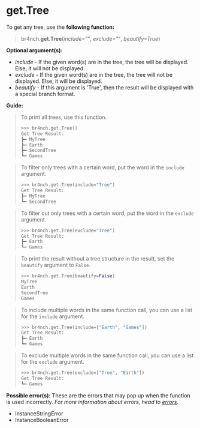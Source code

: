 # get.Tree

To get any tree, use the **following function:**

> br4nch.**get**.**Tree**(*include=""*, *exclude=""*, *beautify=True*)

**Optional argument(s):**

- *include* - If the given word(s) are in the tree, the tree will be displayed. Else, it will not be displayed.
- *exclude* - If the given word(s) are in the tree, the tree will not be displayed. Else, it will be displayed.
- *beautify* - If this argument is 'True', then the result will be displayed with a special branch format.

**Guide:**

> To print all trees, use this function.
>
> ```python
> >>> br4nch.get.Tree()
> Get Tree Result:
> ┣━ MyTree
> ┣━ Earth
> ┣━ SecondTree
> ┗━ Games
> ```
>

> To filter only trees with a certain word, put the word in the `include` argument.
>
> ```python
> >>> br4nch.get.Tree(include="Tree")
> Get Tree Result:
> ┣━ MyTree
> ┗━ SecondTree
> ```
>

> To filter out only trees with a certain word, put the word in the `exclude` argument.
>
> ```python
> >>> br4nch.get.Tree(exclude="Tree")
> Get Tree Result:
> ┣━ Earth
> ┗━ Games
> ```
>
> 

> To print the result without a tree structure in the result, set the `beautify` argument to `False`.
>
> ```python
> >>> br4nch.get.Tree(beautify=False)
> MyTree
> Earth
> SecondTree
> Games
> ```
>

> To include multiple words in the same function call, you can use a list for the `include` argument.
>
> ```python
> >>> br4nch.get.Tree(include=["Earth", "Games"])
> Get Tree Result:
> ┣━ Earth
> ┗━ Games
> ```
>

> To exclude multiple words in the same function call, you can use a list for the `exclude` argument.
>
> ```python
> >>> br4nch.get.Tree(exclude=["Tree", "Earth"])
> Get Tree Result:
> ┗━ Games
> ```

**Possible error(s):**
These are the errors that may pop up when the function is used incorrectly.
*For more information about errors, head to [errors](../../guides/errors.md).*

- InstanceStringError
- InstanceBooleanError

